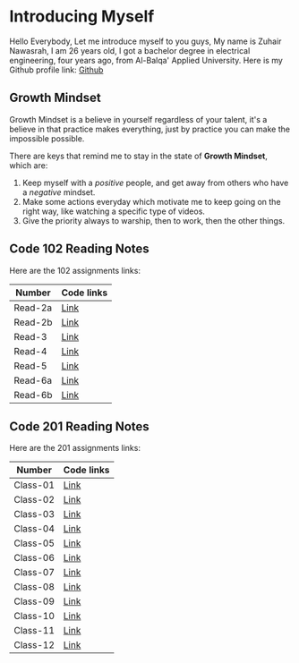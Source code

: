 # Introducing Myself

Hello Everybody, Let me introduce myself to you guys,
My name is Zuhair Nawasrah, I am 26 years old, I got a bachelor degree in electrical engineering, four years ago, from Al-Balqa' Applied University. Here is my Github profile link: [Github](https://github.com/ZuhairNawasrah)

## Growth Mindset

Growth Mindset is a believe in yourself regardless of your talent, it's a believe in that practice makes everything, just by practice you can make the impossible possible. 

There are keys that remind me to stay in the state of **Growth Mindset**, which are:
1. Keep myself with a _positive_ people, and get away from others who have a _negative_ mindset.
2. Make some actions everyday which motivate me to keep going on the right way, like watching a specific type of videos.
3. Give the priority always to warship, then to work, then the other things. 

## Code 102 Reading Notes

Here are the 102 assignments links:

| Number | Code links |
| ------ | ---------- |
| Read-2a | [Link](https://zuhairnawasrah.github.io/reading-notes/Read-2a) |
| Read-2b | [Link](https://zuhairnawasrah.github.io/reading-notes/Read-2b) |
| Read-3  | [Link](https://zuhairnawasrah.github.io/reading-notes/Read-3)  |
| Read-4  | [Link](https://zuhairnawasrah.github.io/reading-notes/Read-4)  |
| Read-5  | [Link](https://zuhairnawasrah.github.io/reading-notes/Read-5)  |
| Read-6a | [Link](https://zuhairnawasrah.github.io/reading-notes/Read-6a) |
| Read-6b | [Link](https://zuhairnawasrah.github.io/reading-notes/Read-6b) |

## Code 201 Reading Notes

Here are the 201 assignments links:

| Number | Code links |                                                       
| ------ | ---------- |                                                            
| Class-01 | [Link](https://zuhairnawasrah.github.io/reading-notes/Class-01) |
| Class-02 | [Link](https://zuhairnawasrah.github.io/reading-notes/Class-02) |
| Class-03 | [Link](https://zuhairnawasrah.github.io/reading-notes/Class-03) |
| Class-04 | [Link](https://zuhairnawasrah.github.io/reading-notes/Class-04) |
| Class-05 | [Link](https://zuhairnawasrah.github.io/reading-notes/Class-05) |
| Class-06 | [Link](https://zuhairnawasrah.github.io/reading-notes/Class-06) |
| Class-07 | [Link](https://zuhairnawasrah.github.io/reading-notes/Class-07) |
| Class-08 | [Link](https://zuhairnawasrah.github.io/reading-notes/Class-08) |
| Class-09 | [Link](https://zuhairnawasrah.github.io/reading-notes/Class-09) |
| Class-10 | [Link](https://zuhairnawasrah.github.io/reading-notes/Class-10) |
| Class-11 | [Link](https://zuhairnawasrah.github.io/reading-notes/Class-11) |
| Class-12 | [Link](https://zuhairnawasrah.github.io/reading-notes/Class-12) |

 
